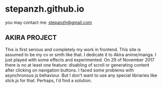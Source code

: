 # stepanzh.github.io
you may contact me:
stepanzh@gmail.com
## AKIRA PROJECT
This is first serious and completely my work in frontend. This site is assumed to be my cv or smth like that.
I dedicate it to Akira anime/manga. I just played with some effects and experimented. On 29 of November 2017 there is no at least
one feature: disabling of scroll or generating content after clicking on navigation buttons. I faced some problems with asynchronous
js behaviour. But I don't want to use any special libriaries like slick.js for that. Perhaps, I'd find a solution.
